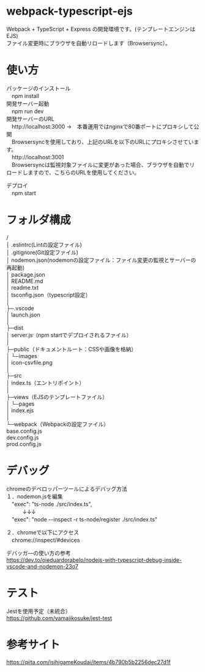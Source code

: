 # webpack-typescript-ejs
Webpack + TypeScript + Express の開発環境です。(テンプレートエンジンはEJS)  
ファイル変更時にブラウザを自動リロードします（Browsersync）。
# 使い方
パッケージのインストール  
　npm install  
開発サーバー起動  
　npm run dev  
開発サーバーのURL  
　http://localhost:3000  →　本番運用ではnginxで80番ポートにプロキシして公開  
　Browsersyncを使用しており、上記のURLを以下のURLにプロキシさせています。  
　http://localhost:3001  
　Browsersyncは監視対象ファイルに変更があった場合、ブラウザを自動でリロードしますので、こちらのURLを使用してください。
 
デプロイ  
　npm start  
# フォルダ構成
/  
│  .eslintrc(Lintの設定ファイル)  
│  .gitignore(Git設定ファイル)  
│  nodemon.json(nodemonの設定ファイル：ファイル変更の監視とサーバーの再起動)  
│  package.json  
│  README.md  
│  readme.txt  
│  tsconfig.json（typescript設定）  
│  
├─.vscode  
│      launch.json  
│  
├─dist  
│      server.js（npm startでデプロイされるファイル）  
│  
├─public（ドキュメントルート：CSSや画像を格納）  
│  └─images  
│          icon-csvfile.png  
│  
├─src  
│      index.ts（エントリポイント）  
│  
├─views（EJSのテンプレートファイル）  
│  └─pages  
│          index.ejs  
│  
└─webpack（Webpackの設定ファイル）  
        base.config.js  
        dev.config.js  
        prod.config.js  

# デバッグ
chromeのデベロッパーツールによるデバッグ方法  
１．nodemon.jsを編集  
　"exec": "ts-node ./src/index.ts",  
　　　↓↓↓  
　"exec": "node --inspect -r ts-node/register ./src/index.ts"  
  
２．chromeで以下にアクセス  
　chrome://inspect/#devices  
  
デバッガ―の使い方の参考  
  https://dev.to/oieduardorabelo/nodejs-with-typescript-debug-inside-vscode-and-nodemon-23o7  
  
# テスト
Jestを使用予定（未統合）  
https://github.com/yamajikosuke/jest-test  
  
# 参考サイト
https://qiita.com/isihigameKoudai/items/4b790b5b2256dec27d1f
